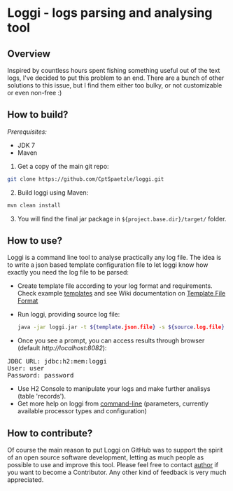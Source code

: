 Loggi - logs parsing and analysing tool
=======================================

Overview
--------
Inspired by countless hours spent fishing something useful out of the text logs, I've decided to put this problem to an end. There are a bunch of other solutions to this issue, but I find them either too bulky, or not customizable or even non-free :)

How to build?
-------------

*Prerequisites:*
* JDK 7
* Maven

1. Get a copy of the main git repo:

  ```bash
  git clone https://github.com/CptSpaetzle/loggi.git
  ```

2. Build loggi using Maven:

  ``` bash
  mvn clean install
  ```

3. You will find the final jar package in `${project.base.dir}/target/` folder.

How to use?
-----------
Loggi is a command line tool to analyse practically any log file. The idea is to write a json based template configuration file to let loggi know how exactly you need the log file to be parsed:
* Create template file according to your log format and requirements. Check example [templates](https://github.com/CptSpaetzle/loggi/tree/master/templates) and see Wiki documentation on [Template File Format](https://github.com/CptSpaetzle/loggi/wiki/Template-File-Format)
* Run loggi, providing source log file:

  ``` bash
  java -jar loggi.jar -t ${template.json.file} -s ${source.log.file}
  ```
* Once you see a prompt, you can access results through browser (default *http://localhost:8082*):
<pre>
JDBC URL: jdbc:h2:mem:loggi
User: user
Password: password
</pre>
* Use H2 Console to manipulate your logs and make further analisys (table 'records').
* Get more help on loggi from [command-line](https://github.com/CptSpaetzle/loggi/wiki/Help) (parameters, currently available processor types and configuration)

How to contribute?
------------------
Of course the main reason to put Loggi on GitHub was to support the spirit of an open source software development, letting as much people as possible to use and improve this tool. Please feel free to contact [author](https://github.com/CptSpaetzle) if you want to become a Contributor. Any other kind of feedback is very much appreciated.
